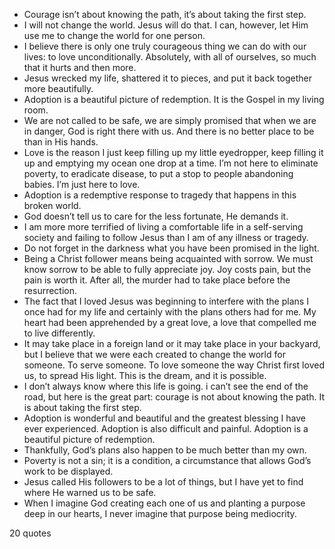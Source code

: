  - Courage isn’t about knowing the path, it’s about taking the first step.
 - I will not change the world. Jesus will do that. I can, however, let Him use me to change the world for one person.
 - I believe there is only one truly courageous thing we can do with our lives: to love unconditionally. Absolutely, with all of ourselves, so much that it hurts and then more.
 - Jesus wrecked my life, shattered it to pieces, and put it back together more beautifully.
 - Adoption is a beautiful picture of redemption. It is the Gospel in my living room.
 - We are not called to be safe, we are simply promised that when we are in danger, God is right there with us. And there is no better place to be than in His hands.
 - Love is the reason I just keep filling up my little eyedropper, keep filling it up and emptying my ocean one drop at a time. I’m not here to eliminate poverty, to eradicate disease, to put a stop to people abandoning babies. I’m just here to love.
 - Adoption is a redemptive response to tragedy that happens in this broken world.
 - God doesn’t tell us to care for the less fortunate, He demands it.
 - I am more more terrified of living a comfortable life in a self-serving society and failing to follow Jesus than I am of any illness or tragedy.
 - Do not forget in the darkness what you have been promised in the light.
 - Being a Christ follower means being acquainted with sorrow. We must know sorrow to be able to fully appreciate joy. Joy costs pain, but the pain is worth it. After all, the murder had to take place before the resurrection.
 - The fact that I loved Jesus was beginning to interfere with the plans I once had for my life and certainly with the plans others had for me. My heart had been apprehended by a great love, a love that compelled me to live differently.
 - It may take place in a foreign land or it may take place in your backyard, but I believe that we were each created to change the world for someone. To serve someone. To love someone the way Christ first loved us, to spread His light. This is the dream, and it is possible.
 - I don’t always know where this life is going. i can’t see the end of the road, but here is the great part: courage is not about knowing the path. It is about taking the first step.
 - Adoption is wonderful and beautiful and the greatest blessing I have ever experienced. Adoption is also difficult and painful. Adoption is a beautiful picture of redemption.
 - Thankfully, God’s plans also happen to be much better than my own.
 - Poverty is not a sin; it is a condition, a circumstance that allows God’s work to be displayed.
 - Jesus called His followers to be a lot of things, but I have yet to find where He warned us to be safe.
 - When I imagine God creating each one of us and planting a purpose deep in our hearts, I never imagine that purpose being mediocrity.

20 quotes